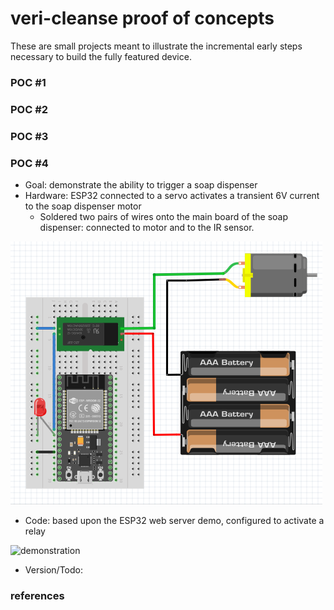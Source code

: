 # veri-cleanse proof of concepts
These are small projects meant to illustrate the incremental early steps necessary to build the fully featured device.

### POC #1
### POC #2
### POC #3

### POC #4 
* Goal: demonstrate the ability to trigger a soap dispenser
* Hardware: ESP32 connected to a servo activates a transient 6V current to the soap dispenser motor
  * Soldered two pairs of wires onto the main board of the soap dispenser: connected to motor and to the IR sensor.

![wiring diagram](https://github.com/nickmmark/veri-cleanse/blob/master/POC/figures/POC4_wiring.png)

* Code: based upon the ESP32 web server demo, configured to activate a relay

![demonstration](https://github.com/nickmmark/veri-clean/blob/master/POC/figures/poc_demo_remote_control.gif)

* Version/Todo:


### references
